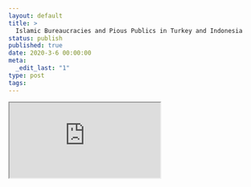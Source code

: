 ```yaml
---
layout: default
title: >
  Islamic Bureaucracies and Pious Publics in Turkey and Indonesia
status: publish
published: true
date: 2020-3-6 00:00:00
meta:
  _edit_last: "1"
type: post
tags:
---
```

<div  id="qrcode"></div>
<div>
<iframe src="https://researchers.mq.edu.au/en/projects/islamic-bureaucracies-and-pious-publics-in-turkey-and-indonesia">
</iframe>
</div>

<script type="text/javascript" src="/js/qr/qrcode.js"></script>
<script type="text/javascript">
new QRCode(document.getElementById("qrcode"), "https://researchers.mq.edu.au/en/projects/islamic-bureaucracies-and-pious-publics-in-turkey-and-indonesia");
</script>
        